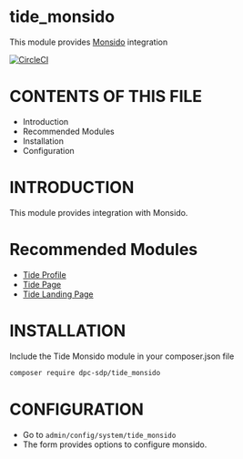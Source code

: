 # tide_monsido

This module provides [Monsido](https://monsido.com/) integration

[![CircleCI](https://circleci.com/gh/dpc-sdp/tide_monsido.svg?style=svg&circle-token=d7250d18884140af2cb61282fc78d2f22baf9c41)](https://circleci.com/gh/dpc-sdp/tide_monsido)

# CONTENTS OF THIS FILE

* Introduction
* Recommended Modules
* Installation
* Configuration

# INTRODUCTION
This module provides integration with Monsido.

# Recommended Modules
* [Tide Profile](https://github.com/dpc-sdp/tide)
* [Tide Page](https://github.com/dpc-sdp/tide_page)
* [Tide Landing Page](https://github.com/dpc-sdp/tide_landing_page)


# INSTALLATION
Include the Tide Monsido module in your composer.json file

```bash
composer require dpc-sdp/tide_monsido
```


# CONFIGURATION

* Go to `admin/config/system/tide_monsido`
* The form provides options to configure monsido.
